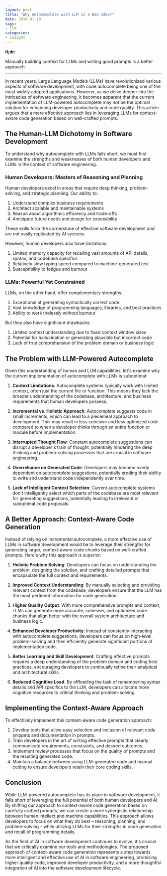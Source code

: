 ```yaml
---
layout: post
title: "Why Autocomplete with LLM is a Bad Idea?"
date: 2016-01-10
tags:
- llm
categories:
- insight
---
```


**tl;dr:**

Manually building context for LLMs and writing good prompts is a better approach.

---

In recent years, Large Language Models (LLMs) have revolutionized various aspects of software development, with code autocomplete being one of the most widely adopted applications. However, as we delve deeper into the intricacies of software engineering, it becomes apparent that the current implementation of LLM-powered autocomplete may not be the optimal solution for enhancing developer productivity and code quality. This article argues that a more effective approach lies in leveraging LLMs for context-aware code generation based on well-crafted prompts.

## The Human-LLM Dichotomy in Software Development

To understand why autocomplete with LLMs falls short, we must first examine the strengths and weaknesses of both human developers and LLMs in the context of software engineering.

### Human Developers: Masters of Reasoning and Planning

Human developers excel in areas that require deep thinking, problem-solving, and strategic planning. Our ability to:

1. Understand complex business requirements
2. Architect scalable and maintainable systems
3. Reason about algorithmic efficiency and trade-offs
4. Anticipate future needs and design for extensibility

These skills form the cornerstone of effective software development and are not easily replicated by AI systems.

However, human developers also have limitations:

1. Limited memory capacity for recalling vast amounts of API details, syntax, and codebase specifics
2. Relatively slow typing speed compared to machine-generated text
3. Susceptibility to fatigue and burnout

### LLMs: Powerful Yet Constrained

LLMs, on the other hand, offer complementary strengths:

1. Exceptional at generating syntactically correct code
2. Vast knowledge of programming languages, libraries, and best practices
3. Ability to work tirelessly without burnout

But they also have significant drawbacks:

1. Limited context understanding due to fixed context window sizes
2. Potential for hallucination or generating plausible but incorrect code
3. Lack of true comprehension of the problem domain or business logic

## The Problem with LLM-Powered Autocomplete

Given this understanding of human and LLM capabilities, let's examine why the current implementation of autocomplete with LLMs is suboptimal:

1. **Context Limitations**: Autocomplete systems typically work with limited context, often just the current file or function. This means they lack the broader understanding of the codebase, architecture, and business requirements that human developers possess.

2. **Incremental vs. Holistic Approach**: Autocomplete suggests code in small increments, which can lead to a piecemeal approach to development. This may result in less cohesive and less optimized code compared to when a developer thinks through an entire function or module before implementation.

3. **Interrupted Thought Flow**: Constant autocomplete suggestions can disrupt a developer's train of thought, potentially hindering the deep thinking and problem-solving processes that are crucial in software engineering.

4. **Overreliance on Generated Code**: Developers may become overly dependent on autocomplete suggestions, potentially eroding their ability to write and understand code independently over time.

5. **Lack of Intelligent Context Selection**: Current autocomplete systems don't intelligently select which parts of the codebase are most relevant for generating suggestions, potentially leading to irrelevant or suboptimal code proposals.

## A Better Approach: Context-Aware Code Generation

Instead of relying on incremental autocomplete, a more effective use of LLMs in software development would be to leverage their strengths for generating larger, context-aware code chunks based on well-crafted prompts. Here's why this approach is superior:

1. **Holistic Problem Solving**: Developers can focus on understanding the problem, designing the solution, and crafting detailed prompts that encapsulate the full context and requirements.

2. **Improved Context Understanding**: By manually selecting and providing relevant context from the codebase, developers ensure that the LLM has the most pertinent information for code generation.

3. **Higher Quality Output**: With more comprehensive prompts and context, LLMs can generate more accurate, cohesive, and optimized code chunks that align better with the overall system architecture and business logic.

4. **Enhanced Developer Productivity**: Instead of constantly interacting with autocomplete suggestions, developers can focus on high-level problem-solving and then efficiently generate significant portions of implementation code.

5. **Better Learning and Skill Development**: Crafting effective prompts requires a deep understanding of the problem domain and coding best practices, encouraging developers to continually refine their analytical and architectural skills.

6. **Reduced Cognitive Load**: By offloading the task of remembering syntax details and API specifics to the LLM, developers can allocate more cognitive resources to critical thinking and problem-solving.

## Implementing the Context-Aware Approach

To effectively implement this context-aware code generation approach:

1. Develop tools that allow easy selection and inclusion of relevant code snippets and documentation in prompts.
2. Train developers in the art of writing effective prompts that clearly communicate requirements, constraints, and desired outcomes.
3. Implement review processes that focus on the quality of prompts and the resulting generated code.
4. Maintain a balance between using LLM-generated code and manual coding to ensure developers retain their core coding skills.

## Conclusion

While LLM-powered autocomplete has its place in software development, it falls short of leveraging the full potential of both human developers and AI. By shifting our approach to context-aware code generation based on carefully crafted prompts, we can create a more synergistic relationship between human intellect and machine capabilities. This approach allows developers to focus on what they do best – reasoning, planning, and problem-solving – while utilizing LLMs for their strengths in code generation and recall of programming details.

As the field of AI in software development continues to evolve, it's crucial that we critically examine our tools and methodologies. The proposed approach of context-aware code generation represents a step towards more intelligent and effective use of AI in software engineering, promising higher quality code, improved developer productivity, and a more thoughtful integration of AI into the software development lifecycle.
